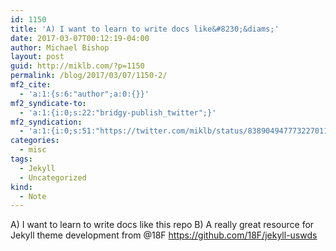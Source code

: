 ```yaml
---
id: 1150
title: 'A) I want to learn to write docs like&#8230;&diams;'
date: 2017-03-07T00:12:19-04:00
author: Michael Bishop
layout: post
guid: http://miklb.com/?p=1150
permalink: /blog/2017/03/07/1150-2/
mf2_cite:
  - 'a:1:{s:6:"author";a:0:{}}'
mf2_syndicate-to:
  - 'a:1:{i:0;s:22:"bridgy-publish_twitter";}'
mf2_syndication:
  - 'a:1:{i:0;s:51:"https://twitter.com/miklb/status/838904947773227011";}'
categories:
  - misc
tags:
  - Jekyll
  - Uncategorized
kind:
  - Note
---
```

A) I want to learn to write docs like this repo B) A really great resource for Jekyll theme development from @18F <https://github.com/18F/jekyll-uswds>